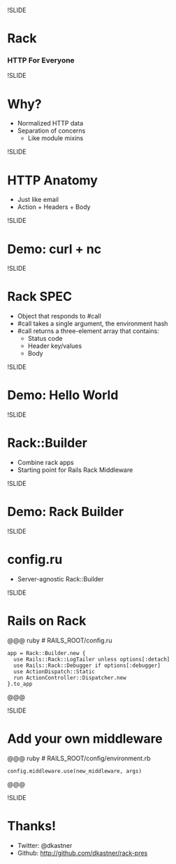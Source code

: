 !SLIDE

# Rack
### HTTP For Everyone

!SLIDE

# Why?
* Normalized HTTP data
* Separation of concerns
  * Like module mixins

!SLIDE

# HTTP Anatomy
* Just like email
* Action + Headers + Body

!SLIDE

# Demo: curl + nc

!SLIDE

# Rack SPEC
* Object that responds to #call
* \#call takes a single argument, the environment hash
* \#call returns a three-element array that contains:
  * Status code
  * Header key/values
  * Body

!SLIDE

# Demo: Hello World

!SLIDE

# Rack::Builder
* Combine rack apps
* Starting point for Rails Rack Middleware

!SLIDE

# Demo: Rack Builder

!SLIDE

# config.ru
* Server-agnostic Rack::Builder

!SLIDE

# Rails on Rack
@@@ ruby
    # RAILS_ROOT/config.ru
    
    app = Rack::Builder.new {
      use Rails::Rack::LogTailer unless options[:detach]
      use Rails::Rack::Debugger if options[:debugger]
      use ActionDispatch::Static
      run ActionController::Dispatcher.new
    }.to_app
@@@

!SLIDE

# Add your own middleware

@@@ ruby
    # RAILS_ROOT/config/environment.rb
    
    config.middleware.use(new_middleware, args)
@@@

!SLIDE

# Thanks!
* Twitter: @dkastner
* Github: http://github.com/dkastner/rack-pres
